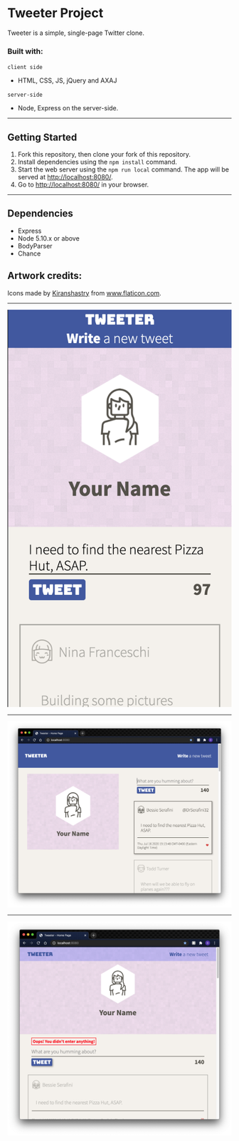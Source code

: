 # Tweeter Project

Tweeter is a simple, single-page Twitter clone.

### Built with: 
`client side`
* HTML, CSS, JS, jQuery and AXAJ

`server-side`
* Node, Express on the server-side.

---

## Getting Started

1. Fork this repository, then clone your fork of this repository.
2. Install dependencies using the `npm install` command.
3. Start the web server using the `npm run local` command. The app will be served at <http://localhost:8080/>.
4. Go to <http://localhost:8080/> in your browser.

---

## Dependencies

- Express
- Node 5.10.x or above
- BodyParser
- Chance

## Artwork credits:
Icons made by <a href="https://www.flaticon.com/free-icon/heart_833558" title="Kiranshastry">Kiranshastry</a> from <a href="https://www.flaticon.com/" title="Flaticon"> www.flaticon.com</a>.

---

!["mobile view"](https://github.com/Dmancuso1/tweeter/raw/master/docs/mobile.png)

---

!["mobile view"](https://github.com/Dmancuso1/tweeter/raw/master/docs/wide.png)

---

!["mobile view"](https://github.com/Dmancuso1/tweeter/raw/master/docs/error.png)